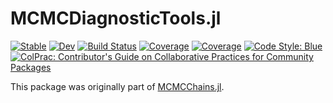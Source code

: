 # MCMCDiagnosticTools.jl

[![Stable](https://img.shields.io/badge/docs-stable-blue.svg)](https://devmotion.github.io/MCMCDiagnosticTools.jl/stable)
[![Dev](https://img.shields.io/badge/docs-dev-blue.svg)](https://devmotion.github.io/MCMCDiagnosticTools.jl/dev)
[![Build Status](https://github.com/devmotion/MCMCDiagnosticTools.jl/workflows/CI/badge.svg?branch=main)](https://github.com/devmotion/MCMCDiagnosticTools.jl/actions?query=workflow%3ACI+branch%3Amain)
[![Coverage](https://codecov.io/gh/devmotion/MCMCDiagnosticTools.jl/branch/main/graph/badge.svg)](https://codecov.io/gh/devmotion/MCMCDiagnosticTools.jl)
[![Coverage](https://coveralls.io/repos/github/devmotion/MCMCDiagnosticTools.jl/badge.svg?branch=main)](https://coveralls.io/github/devmotion/MCMCDiagnosticTools.jl?branch=main)
[![Code Style: Blue](https://img.shields.io/badge/code%20style-blue-4495d1.svg)](https://github.com/invenia/BlueStyle)
[![ColPrac: Contributor's Guide on Collaborative Practices for Community Packages](https://img.shields.io/badge/ColPrac-Contributor's%20Guide-blueviolet)](https://github.com/SciML/ColPrac)

This package was originally part of [MCMCChains.jl](https://github.com/TuringLang/MCMCChains.jl).